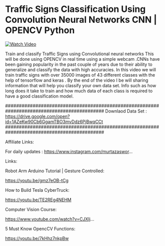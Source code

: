 
# Traffic Signs Classification Using Convolution Neural Networks CNN | OPENCV Python 


[![Watch Video](https://github.com/murtazahassan/OpenCV-Python-Tutorials-for-Beginners/blob/master/Advance/TrafficSignsCNN/Images/TrafficSignCNN.jpg)](https://youtu.be/SWaYRyi0TTs)

Train and classify Traffic Signs using Convolutional neural networks This will be done using  OPENCV in real time using a simple webcam .CNNs have been gaining popularity in the past couple of years due to their ability to generalize and classify the data with high accuracies. In this video we will train traffic signs with over 35000 images of 43 different classes with the help of tensorflow and keras . By the end of the video  I be will sharing information that will help you classify your own data set. Info such as  how long does it take to train and how much data of each class is required to have a good classification model. 

############################################################################################
Downlaod Data Set : https://drive.google.com/open?id=1AZeKw90Cb6GgamTBO3mvDdz6PjBwqCCt
############################################################################################

Affiliate Links: 


For daily updates : 
https://www.instagram.com/murtazaswor...

Links:

Robot Arm Arduino Tutorial | Gesture Controlled:

https://youtu.be/gmz7eOB-tCg

How to Build Tesla CyberTruck:

https://youtu.be/TE2REg4NEHM

Computer Vision Course:

https://www.youtube.com/watch?v=CJXIj...

5 Must Know OpencCV Functions:

https://youtu.be/7kHhz7nkpBw



